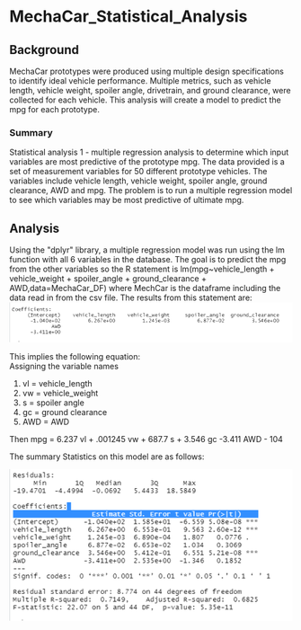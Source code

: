 # MechaCar_Statistical_Analysis
## Background  
MechaCar prototypes were produced using multiple design specifications to identify ideal vehicle performance. Multiple metrics, such as vehicle length, vehicle weight, spoiler angle, drivetrain, and ground clearance, were collected for each vehicle. This analysis will create a model to predict the mpg for each prototype.  
### Summary  
Statistical analysis 1 - multiple regression analysis to determine which input variables are most predictive of the prototype mpg. The data provided is a set of measurement variables for 50 different prototype vehicles. The variables include vehicle length, vehicle weight, spoiler angle, ground clearance, AWD and mpg.  The problem is to run a multiple regression model to see which variables may be most predictive of ultimate mpg.  
 
## Analysis
Using the "dplyr" library, a multiple regression model was run using the lm function with all 6 variables in the database.  The goal is to predict the mpg from the other variables so the R statement is lm(mpg~vehicle_length + vehicle_weight + spoiler_angle + ground_clearance + AWD,data=MechaCar_DF) where MechCar is the dataframe including the data read in from the csv file.   The results from this statement are:  
![](https://github.com/xactuary/MechaCar_Statistical_Analysis/blob/main/lmOutput1.PNG)

This implies the following equation:  
Assigning the variable names  
1.  vl = vehicle_length
2.  vw = vehicle_weight
3.  s = spoiler angle
4.  gc = ground clearance
5.  AWD = AWD

Then mpg = 6.237 vl + .001245 vw + 687.7 s + 3.546 gc -3.411 AWD - 104

The summary Statistics on this model are as follows:  

![](https://github.com/xactuary/MechaCar_Statistical_Analysis/blob/main/lmSummaryOutput1.PNG)


  
  
